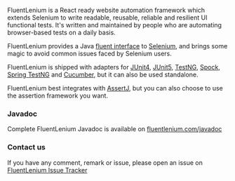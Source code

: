 FluentLenium is a React ready website automation framework which extends Selenium to write readable, reusable, reliable and resilient UI functional tests. It's written and maintained by people who are automating browser-based tests on a daily basis.

FluentLenium provides a Java [fluent interface](http://en.wikipedia.org/wiki/Fluent_interface) to
[Selenium](http://www.seleniumhq.org/), and brings some magic to avoid common issues faced by Selenium users.

FluentLenium is shipped with adapters for [JUnit4](https://junit.org/junit4/), [JUnit5](https://junit.org/junit5/), [TestNG](http://testng.org/doc/index.html), [Spock](http://spockframework.org/), [Spring TestNG](https://docs.spring.io/spring-framework/docs/current/javadoc-api/org/springframework/test/context/testng/AbstractTestNGSpringContextTests.html) and [Cucumber](https://cucumber.io), but it can also be used standalone.

FluentLenium best integrates with [AssertJ](http://joel-costigliola.github.io/assertj/), but you can also choose to use
the assertion framework you want.

### Javadoc
Complete FluentLenium Javadoc is available on [fluentlenium.com/javadoc](https://fluentlenium.com/javadoc)

### Contact us
If you have any comment, remark or issue, please open an issue on
[FluentLenium Issue Tracker](https://github.com/FluentLenium/FluentLenium/issues)
